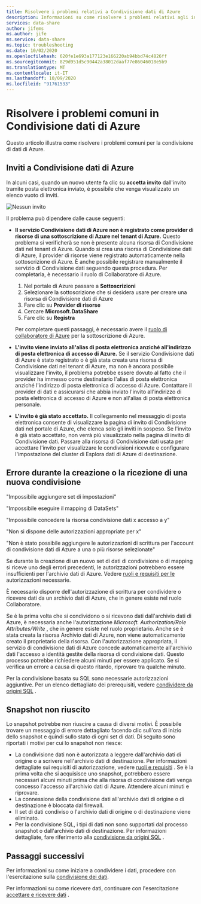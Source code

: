 ```yaml
---
title: Risolvere i problemi relativi a Condivisione dati di Azure
description: Informazioni su come risolvere i problemi relativi agli inviti e agli errori durante la creazione o la ricezione di condivisioni dati con la condivisione di dati di Azure.
services: data-share
author: jifems
ms.author: jife
ms.service: data-share
ms.topic: troubleshooting
ms.date: 10/02/2020
ms.openlocfilehash: 620fe1e693a177123e166220ab94bbd74c4826ff
ms.sourcegitcommit: 829d951d5c90442a38012daaf77e86046018e5b9
ms.translationtype: MT
ms.contentlocale: it-IT
ms.lasthandoff: 10/09/2020
ms.locfileid: "91761533"
---
```

# <a name="troubleshoot-common-issues-in-azure-data-share"></a>Risolvere i problemi comuni in Condivisione dati di Azure 

Questo articolo illustra come risolvere i problemi comuni per la condivisione di dati di Azure. 

## <a name="azure-data-share-invitations"></a>Inviti a Condivisione dati di Azure 

In alcuni casi, quando un nuovo utente fa clic su **accetta invito** dall'invito tramite posta elettronica inviato, è possibile che venga visualizzato un elenco vuoto di inviti. 

![Nessun invito](media/no-invites.png)

Il problema può dipendere dalle cause seguenti:

* **Il servizio Condivisione dati di Azure non è registrato come provider di risorse di una sottoscrizione di Azure nel tenant di Azure.** Questo problema si verificherà se non è presente alcuna risorsa di Condivisione dati nel tenant di Azure. Quando si crea una risorsa di Condivisione dati di Azure, il provider di risorse viene registrato automaticamente nella sottoscrizione di Azure. È anche possibile registrare manualmente il servizio di Condivisione dati seguendo questa procedura. Per completarla, è necessario il ruolo di Collaboratore di Azure.

    1. Nel portale di Azure passare a **Sottoscrizioni**
    1. Selezionare la sottoscrizione che si desidera usare per creare una risorsa di Condivisione dati di Azure
    1. Fare clic su **Provider di risorse**
    1. Cercare **Microsoft.DataShare**
    1. Fare clic su **Registra** 

    Per completare questi passaggi, è necessario avere il [ruolo di collaboratore di Azure](https://docs.microsoft.com/azure/role-based-access-control/built-in-roles#contributor) per la sottoscrizione di Azure. 

* **L'invito viene inviato all'alias di posta elettronica anziché all'indirizzo di posta elettronica di accesso di Azure.** Se il servizio Condivisione dati di Azure è stato registrato o è già stata creata una risorsa di Condivisione dati nel tenant di Azure, ma non è ancora possibile visualizzare l'invito, il problema potrebbe essere dovuto al fatto che il provider ha immesso come destinatario l'alias di posta elettronica anziché l'indirizzo di posta elettronica di accesso di Azure. Contattare il provider di dati e assicurarsi che abbia inviato l'invito all'indirizzo di posta elettronica di accesso di Azure e non all'alias di posta elettronica personale.

* **L'invito è già stato accettato.** Il collegamento nel messaggio di posta elettronica consente di visualizzare la pagina di invito di Condivisione dati nel portale di Azure, che elenca solo gli inviti in sospeso. Se l'invito è già stato accettato, non verrà più visualizzato nella pagina di invito di Condivisione dati. Passare alla risorsa di Condivisione dati usata per accettare l'invito per visualizzare le condivisioni ricevute e configurare l'impostazione del cluster di Esplora dati di Azure di destinazione.

## <a name="error-when-creating-or-receiving-a-new-share"></a>Errore durante la creazione o la ricezione di una nuova condivisione

"Impossibile aggiungere set di impostazioni"

"Impossibile eseguire il mapping di DataSets"

"Impossibile concedere la risorsa condivisione dati x accesso a y"

"Non si dispone delle autorizzazioni appropriate per x"

"Non è stato possibile aggiungere le autorizzazioni di scrittura per l'account di condivisione dati di Azure a una o più risorse selezionate"

Se durante la creazione di un nuovo set di dati di condivisione o di mapping si riceve uno degli errori precedenti, le autorizzazioni potrebbero essere insufficienti per l'archivio dati di Azure. Vedere [ruoli e requisiti per le](concepts-roles-permissions.md) autorizzazioni necessarie. 

È necessario disporre dell'autorizzazione di scrittura per condividere o ricevere dati da un archivio dati di Azure, che in genere esiste nel ruolo Collaboratore. 

Se è la prima volta che si condividono o si ricevono dati dall'archivio dati di Azure, è necessaria anche l'autorizzazione *Microsoft. Authorization/Role Attributes/Write* , che in genere esiste nel ruolo proprietario. Anche se è stata creata la risorsa Archivio dati di Azure, non viene automaticamente creato il proprietario della risorsa. Con l'autorizzazione appropriata, il servizio di condivisione dati di Azure concede automaticamente all'archivio dati l'accesso a identità gestite della risorsa di condivisione dati. Questo processo potrebbe richiedere alcuni minuti per essere applicato. Se si verifica un errore a causa di questo ritardo, riprovare tra qualche minuto.

Per la condivisione basata su SQL sono necessarie autorizzazioni aggiuntive. Per un elenco dettagliato dei prerequisiti, vedere [condividere da origini SQL](how-to-share-from-sql.md) .

## <a name="snapshot-failed"></a>Snapshot non riuscito
Lo snapshot potrebbe non riuscire a causa di diversi motivi. È possibile trovare un messaggio di errore dettagliato facendo clic sull'ora di inizio dello snapshot e quindi sullo stato di ogni set di dati. Di seguito sono riportati i motivi per cui lo snapshot non riesce:

* La condivisione dati non è autorizzata a leggere dall'archivio dati di origine o a scrivere nell'archivio dati di destinazione. Per informazioni dettagliate sui requisiti di autorizzazione, vedere [ruoli e requisiti](concepts-roles-permissions.md) . Se è la prima volta che si acquisisce uno snapshot, potrebbero essere necessari alcuni minuti prima che alla risorsa di condivisione dati venga concesso l'accesso all'archivio dati di Azure. Attendere alcuni minuti e riprovare.
* La connessione della condivisione dati all'archivio dati di origine o di destinazione è bloccata dal firewall.
* Il set di dati condiviso o l'archivio dati di origine o di destinazione viene eliminato.
* Per la condivisione SQL, i tipi di dati non sono supportati dal processo snapshot o dall'archivio dati di destinazione. Per informazioni dettagliate, fare riferimento alla [condivisione da origini SQL](how-to-share-from-sql.md#supported-data-types) .

## <a name="next-steps"></a>Passaggi successivi

Per informazioni su come iniziare a condividere i dati, procedere con l'esercitazione sulla [condivisione dei dati](share-your-data.md). 

Per informazioni su come ricevere dati, continuare con l'esercitazione [accettare e ricevere dati](subscribe-to-data-share.md) .

